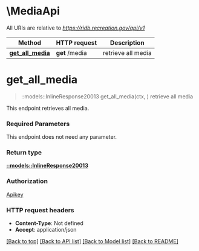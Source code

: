 # \MediaApi

All URIs are relative to *https://ridb.recreation.gov/api/v1*

Method | HTTP request | Description
------------- | ------------- | -------------
[**get_all_media**](MediaApi.md#get_all_media) | **get** /media | retrieve all media


# **get_all_media**
> ::models::InlineResponse20013 get_all_media(ctx, )
retrieve all media

This endpoint retrieves all media.

### Required Parameters
This endpoint does not need any parameter.

### Return type

[**::models::InlineResponse20013**](inline_response_200_13.md)

### Authorization

[Apikey](../README.md#Apikey)

### HTTP request headers

 - **Content-Type**: Not defined
 - **Accept**: application/json

[[Back to top]](#) [[Back to API list]](../README.md#documentation-for-api-endpoints) [[Back to Model list]](../README.md#documentation-for-models) [[Back to README]](../README.md)


